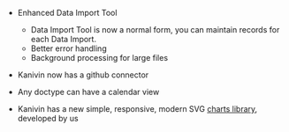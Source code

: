 - Enhanced Data Import Tool
	- Data Import Tool is now a normal form, you can maintain records for each Data Import.
	- Better error handling
	- Background processing for large files

- Kanivin now has a github connector

- Any doctype can have a calendar view

- Kanivin has a new simple, responsive, modern SVG [charts library](https://github.com/frappe/charts), developed by us